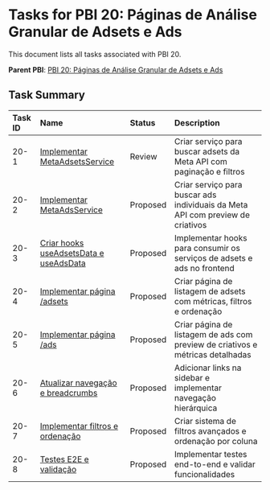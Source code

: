 # Tasks for PBI 20: Páginas de Análise Granular de Adsets e Ads

This document lists all tasks associated with PBI 20.

**Parent PBI**: [PBI 20: Páginas de Análise Granular de Adsets e Ads](./prd.md)

## Task Summary

| Task ID | Name | Status | Description |
| :------ | :--------------------------------------- | :------- | :--------------------------------- |
| 20-1 | [Implementar MetaAdsetsService](./20-1.md) | Review | Criar serviço para buscar adsets da Meta API com paginação e filtros |
| 20-2 | [Implementar MetaAdsService](./20-2.md) | Proposed | Criar serviço para buscar ads individuais da Meta API com preview de criativos |
| 20-3 | [Criar hooks useAdsetsData e useAdsData](./20-3.md) | Proposed | Implementar hooks para consumir os serviços de adsets e ads no frontend |
| 20-4 | [Implementar página /adsets](./20-4.md) | Proposed | Criar página de listagem de adsets com métricas, filtros e ordenação |
| 20-5 | [Implementar página /ads](./20-5.md) | Proposed | Criar página de listagem de ads com preview de criativos e métricas detalhadas |
| 20-6 | [Atualizar navegação e breadcrumbs](./20-6.md) | Proposed | Adicionar links na sidebar e implementar navegação hierárquica |
| 20-7 | [Implementar filtros e ordenação](./20-7.md) | Proposed | Criar sistema de filtros avançados e ordenação por coluna |
| 20-8 | [Testes E2E e validação](./20-8.md) | Proposed | Implementar testes end-to-end e validar funcionalidades | 